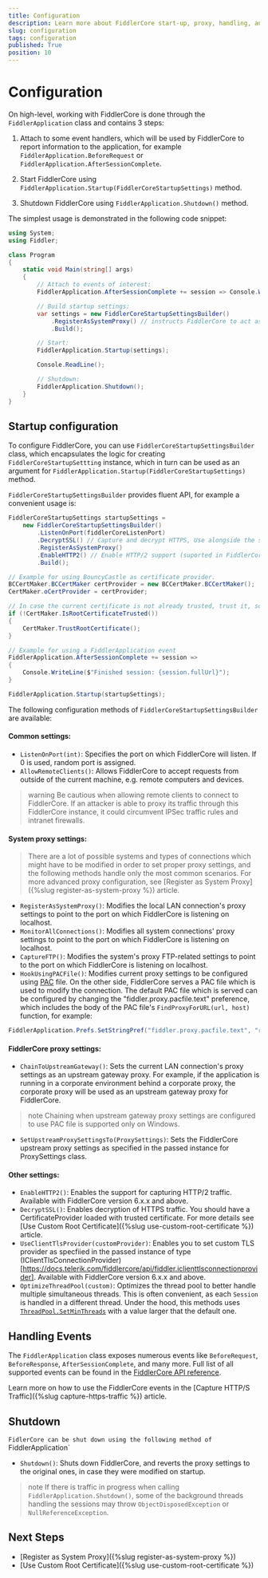 ```yaml
---
title: Configuration
description: Learn more about FiddlerCore start-up, proxy, handling, and shutdown settings
slug: configuration
tags: configuration
published: True
position: 10
---
```


# Configuration

On high-level, working with FiddlerCore is done through the `FiddlerApplication` class and contains 3 steps:

1. Attach to some event handlers, which will be used by FiddlerCore to report information to the application, for example `FiddlerApplication.BeforeRequest` or `FiddlerApplication.AfterSessionComplete`.

2. Start FiddlerCore using `FiddlerApplication.Startup(FiddlerCoreStartupSettings)` method.

3. Shutdown FiddlerCore using `FiddlerApplication.Shutdown()` method.

The simplest usage is demonstrated in the following code snippet:
```c#
using System;
using Fiddler;

class Program
{
    static void Main(string[] args)
    {
        // Attach to events of interest:
        FiddlerApplication.AfterSessionComplete += session => Console.WriteLine(session.fullUrl);

        // Build startup settings:
        var settings = new FiddlerCoreStartupSettingsBuilder()
            .RegisterAsSystemProxy() // instructs FiddlerCore to act as the operating system proxy
            .Build();

        // Start:
        FiddlerApplication.Startup(settings);

        Console.ReadLine();

        // Shutdown:
        FiddlerApplication.Shutdown();
    }
}
```

## Startup configuration

To configure FiddlerCore, you can use `FiddlerCoreStartupSettingsBuilder` class, which encapsulates the logic for creating `FiddlerCoreStartupSettting` instance, which in turn can be used as an argument for `FiddlerApplication.Startup(FiddlerCoreStartupSettings)` method.

`FiddlerCoreStartupSettingsBuilder` provides fluent API, for example a convenient usage is:
```c#
FiddlerCoreStartupSettings startupSettings =
    new FiddlerCoreStartupSettingsBuilder()
        .ListenOnPort(fiddlerCoreListenPort)
        .DecryptSSL() // Capture and decrypt HTTPS, Use alongside the set certificate provider
        .RegisterAsSystemProxy()
        .EnableHTTP2() // Enable HTTP/2 support (suported in FiddlerCore version 6.x.x and above)
        .Build();

// Example for using BouncyCastle as certificate provider.
BCCertMaker.BCCertMaker certProvider = new BCCertMaker.BCCertMaker();
CertMaker.oCertProvider = certProvider;

// In case the current certificate is not already trusted, trust it, so that FiddlerCore can capture and decrypt HTTPS traffic.
if (!CertMaker.IsRootCertificateTrusted())
{
    CertMaker.TrustRootCertificate();
}

// Example for using a FiddlerApplication event 
FiddlerApplication.AfterSessionComplete += session => 
{
    Console.WriteLine($"Finished session: {session.fullUrl}");
}

FiddlerApplication.Startup(startupSettings);
```

The following configuration methods of `FiddlerCoreStartupSettingsBuilder` are available:

#### Common settings:

- `ListenOnPort(int)`: Specifies the port on which FiddlerCore will listen. If 0 is used, random port is assigned.
- `AllowRemoteClients()`: Allows FiddlerCore to accept requests from outside of the current machine, e.g. remote computers and devices.

>warning Be cautious when allowing remote clients to connect to FiddlerCore. If an attacker is able to proxy its traffic through this FiddlerCore instance, it could circumvent IPSec traffic rules and intranet firewalls.

#### System proxy settings:

> There are a lot of possible systems and types of connections which might have to be modified in order to set proper proxy settings, and the following methods handle only the most common scenarios. For more advanced proxy configuration, see [Register as System Proxy]({%slug register-as-system-proxy %}) article.

- `RegisterAsSystemProxy()`: Modifies the local LAN connection's proxy settings to point to the port on which FiddlerCore is listening on localhost. 
- `MonitorAllConnections()`: Modifies all system connections' proxy settings to point to the port on which FiddlerCore is listening on localhost.
- `CaptureFTP()`: Modifies the system's proxy FTP-related settings to point to the port on which FiddlerCore is listening on localhost.
- `HookUsingPACFile()`: Modifies current proxy settings to be configured using [PAC](https://en.wikipedia.org/wiki/Proxy_auto-config) file. On the other side, FiddlerCore serves a PAC file which is used to modify the connection. The default PAC file which is served can be configured by changing the "fiddler.proxy.pacfile.text" preference, which includes the body of the PAC file's `FindProxyForURL(url, host)` function, for example:
```c#
FiddlerApplication.Prefs.SetStringPref("fiddler.proxy.pacfile.text", "return 'PROXY 127.0.0.1:8888'");
```

#### FiddlerCore proxy settings:

- `ChainToUpstreamGateway()`: Sets the current LAN connection's proxy settings as an upstream gateway proxy. For example, if the application is running in a corporate environment behind a corporate proxy, the corporate proxy will be used as an upstream gateway proxy for FiddlerCore.
>note Chaining when upstream gateway proxy settings are configured to use PAC file is supported only on Windows.
- `SetUpstreamProxySettingsTo(ProxySettings)`: Sets the FiddlerCore upstream proxy settings as specified in the passed instance for ProxySettings class.

#### Other settings:

- `EnableHTTP2()`: Enables the support for capturing HTTP/2 traffic. Available with FiddlerCore version 6.x.x and above.
- `DecryptSSL()`:  Enables decryption of HTTPS traffic. You should have a CertificateProvider loaded with trusted certificate. For more details see [Use Custom Root Certificate]({%slug use-custom-root-certificate %}) article.
- `UseClientTlsProvider(customProvider)`: Enables you to set custom TLS provider as specfiied in the passed instance of type (IClientTlsConnectionProvider)[https://docs.telerik.com/fiddlercore/api/fiddler.iclienttlsconnectionprovider]. Available with FiddlerCore version 6.x.x and above.
- `OptimizeThreadPool(custom)`: Optimizes the thread pool to better handle multiple simultaneous threads. This is often convenient, as each `Session` is handled in a different thread. Under the hood, this methods uses [`ThreadPool.SetMinThreads`](https://docs.microsoft.com/en-us/dotnet/api/system.threading.threadpool.setminthreads) with a value larger that the default one.

## Handling Events

The `FiddlerApplication` class exposes numerous events like `BeforeRequest`, `BeforeResponse`, `AfterSessionComplete`, and many more. Full list of all supported events can be found in the [FiddlerCore API reference](https://docs.telerik.com/fiddlercore/api/fiddler.fiddlerapplication#events).

Learn more on how to use the FiddlerCore events in the [Capture HTTP/S Traffic]({%slug capture-https-traffic %}) article.

## Shutdown

`FidlerCore can be shut down using the following method of `FiddlerApplication`
- `Shutdown()`: Shuts down FiddlerCore, and reverts the proxy settings to the original ones, in case they were modified on startup.
>note If there is traffic in progress when calling `FiddlerApplication.Shutdown()`, some of the background threads handling the sessions may throw `ObjectDisposedException` or `NullReferenceException`. 

## Next Steps

- [Register as System Proxy]({%slug register-as-system-proxy %})
- [Use Custom Root Certificate]({%slug use-custom-root-certificate %})
